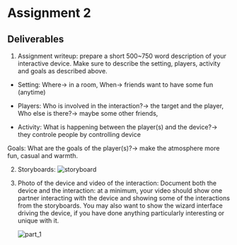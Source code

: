 
# Assignment 2
## Deliverables

1. Assignment writeup: prepare a short 500~750 word description of your interactive device. Make sure to describe the setting, players, activity and goals as described above.


- Setting: Where-> in a room, When-> friends want to have some fun (anytime)

- Players: Who is involved in the interaction?-> the target and the player,  Who else is there?-> maybe some other friends, 

- Activity: What is happening between the player(s) and the device?-> they controle people by controlling device

Goals: What are the goals of the player(s)?-> make the atmosphere more fun, casual and warmth.


   
2. Storyboards:
   ![storyboard](/Users/ryem/Desktop/Cornell_Tech/fun/Playing_with_CLUEboard/assignment_2/IMG_6143.JPG)
   
3. Photo of the device and video of the interaction: Document both the device and the interaction: at a minimum, your video should show one partner interacting with the device and showing some of the interactions from the storyboards. You may also want to show the wizard interface driving the device, if you have done anything particularly interesting or unique with it.

   ![part_1](/Users/ryem/Desktop/Cornell_Tech/fun/Playing_with_CLUEboard/assignment_2/IMG_6144.JPG)


